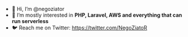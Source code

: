- 👋 Hi, I’m @negoziator
- 👀 I’m mostly interested in **PHP, Laravel, AWS and everything that can run serverless**
- 🐦 Reach me on Twitter: https://twitter.com/NegoZiatoR

<!---
negoziator/negoziator is a ✨ special ✨ repository because its `README.md` (this file) appears on your GitHub profile.
You can click the Preview link to take a look at your changes.
--->
